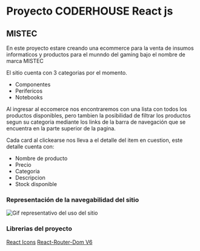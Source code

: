 # Proyecto CODERHOUSE React js

## MISTEC 

En este proyecto estare creando una ecommerce para la venta de insumos informaticos y productos para el munndo del gaming bajo el nombre de marca MISTEC 

El sitio cuenta con 3 categorias por el momento.

- Componentes
- Perifericos
- Notebooks

Al ingresar al eccomerce nos encontraremos con una lista con todos los productos disponibles, pero tambien la posibilidad de filtrar los productos segun su categoria mediante los links de la barra de navegación que se encuentra en la parte superior de la pagina.

Cada card al clickearse nos lleva a el detalle del item en cuestion, este detalle cuenta con:

- Nombre de producto
- Precio
- Categoria
- Descripcion 
- Stock disponible

### Representación de la navegabilidad del sitio

![Gif representativo del uso del sitio](https://drive.google.com/file/d/1zBQc9CUTlr1pSGSB2vKkRdKq48w7AOWH/view?usp=sharing)

### Librerias del proyecto

[React Icons](https://react-icons.github.io/react-icons)
[React-Router-Dom V6](https://reactrouter.com/docs/en/v6)